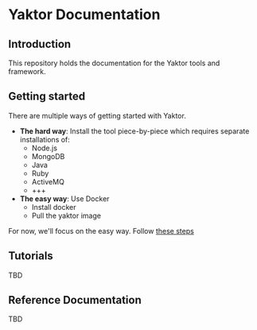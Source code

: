 # Yaktor Documentation

## Introduction

This repository holds the documentation for the Yaktor tools and framework.

## Getting started

There are multiple ways of getting started with Yaktor. 

- **The hard way**: Install the tool piece-by-piece which requires separate installations of:
  - Node.js
  - MongoDB
  - Java
  - Ruby
  - ActiveMQ
  - +++
- **The easy way**: Use Docker
  - Install docker
  - Pull the yaktor image

For now, we'll focus on the easy way. Follow [these steps](DockerInstall.md)

## Tutorials

TBD

## Reference Documentation

TBD
